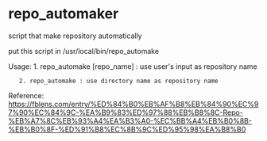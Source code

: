 # repo_automaker
script that make repository automatically

put this script in /usr/local/bin/repo_automake

Usage: 1. repo_automake [repo_name] : use user's input as repository name

       2. repo_automake : use directory name as repository name

Reference: https://fblens.com/entry/%ED%84%B0%EB%AF%B8%EB%84%90%EC%97%90%EC%84%9C-%EA%B9%83%ED%97%88%EB%B8%8C-Repo-%EB%A7%8C%EB%93%A4%EA%B3%A0-%EC%BB%A4%EB%B0%8B-%EB%B0%8F-%ED%91%B8%EC%8B%9C%ED%95%98%EA%B8%B0
